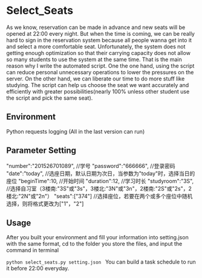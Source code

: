 # Select_Seats
As we know, reservation can be made in advance and new seats will be opened at 22:00 every night. But when the time is coming, we can be really hard to sign in the reservation system because all people wanna get into it and select a more comfortable seat. Unfortunately, the system does not getting enough optimization so that their carrying capacity does not allow so many students to use the system at the same time. That is the main reason why I write the automated script. 
One the one hand, using the script can reduce personal unnecessary	operations to lower the pressures on the server. On the other hand, we can liberate our time to do more stuff like studying. The script can help us choose the seat we want accurately and efficiently with greater possibilities(nearly 100% unless other student use the script and pick the same seat).
## Environment 
Python
requests
logging
(All in the last version can run)

## Parameter Setting
"number":"201526701089",    //学号
"password":"666666",        //登录密码
"date":"today",             //选座日期，默认日期为次日，当参数为"today"时，选择当日的座位
"beginTime":10,             //开始时间
"duration":12,              //学习时长
"studyroom":"3S",           //选择自习室（3楼南:"3S"或"3s"，3楼北:"3N"或"3n"，2楼南:"2S"或"2s"，2楼北:"2N"或"2n"）
"seats":["374"]             //选择座位，若要在两个或多个座位中随机选择，则将格式更改为["1"，"2"]

## Usage
After you built your environment and fill your information into setting.json with the same format, cd to the folder you store the files, and input the command in terminal

`python select_seats.py setting.json `
You can build a task schedule to run it before 22:00 everyday.

